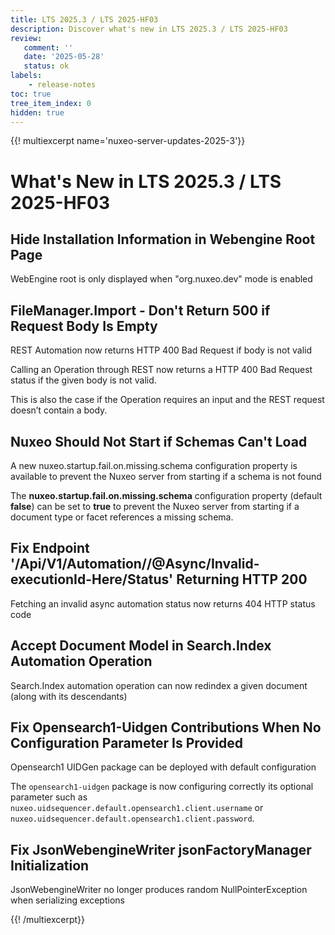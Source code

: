```yaml
---
title: LTS 2025.3 / LTS 2025-HF03
description: Discover what's new in LTS 2025.3 / LTS 2025-HF03
review:
   comment: ''
   date: '2025-05-28'
   status: ok
labels:
    - release-notes
toc: true
tree_item_index: 0
hidden: true
---
```


{{! multiexcerpt name='nuxeo-server-updates-2025-3'}}
# What's New in LTS 2025.3 / LTS 2025-HF03

## Hide Installation Information in Webengine Root Page

WebEngine root is only displayed when "org.nuxeo.dev" mode is enabled

## FileManager.Import - Don't Return 500 if Request Body Is Empty

REST Automation now returns HTTP 400 Bad Request if body is not valid

Calling an Operation through REST now returns a HTTP 400 Bad Request status if the given body is not valid.

This is also the case if the Operation requires an input and the REST request doesn’t contain a body.

## Nuxeo Should Not Start if Schemas Can't Load

A new nuxeo.startup.fail.on.missing.schema configuration property is available to prevent the Nuxeo server from starting if a schema is not found

The **nuxeo.startup.fail.on.missing.schema** configuration property (default **false**) can be set to **true** to prevent the Nuxeo server from starting if a document type or facet references a missing schema.

## Fix Endpoint '/Api/V1/Automation/<operation>/@Async/Invalid-executionId-Here/Status' Returning HTTP 200

Fetching an invalid async automation status now returns 404 HTTP status code

## Accept Document Model in Search.Index Automation Operation

Search.Index automation operation can now redindex a given document (along with its descendants)

## Fix Opensearch1-Uidgen Contributions When No Configuration Parameter Is Provided

Opensearch1 UIDGen package can be deployed with default configuration

The `opensearch1-uidgen` package is now configuring correctly its optional parameter such as `nuxeo.uidsequencer.default.opensearch1.client.username` or `nuxeo.uidsequencer.default.opensearch1.client.password`.

## Fix JsonWebengineWriter jsonFactoryManager Initialization

JsonWebengineWriter no longer produces random NullPointerException when serializing exceptions


{{! /multiexcerpt}}
